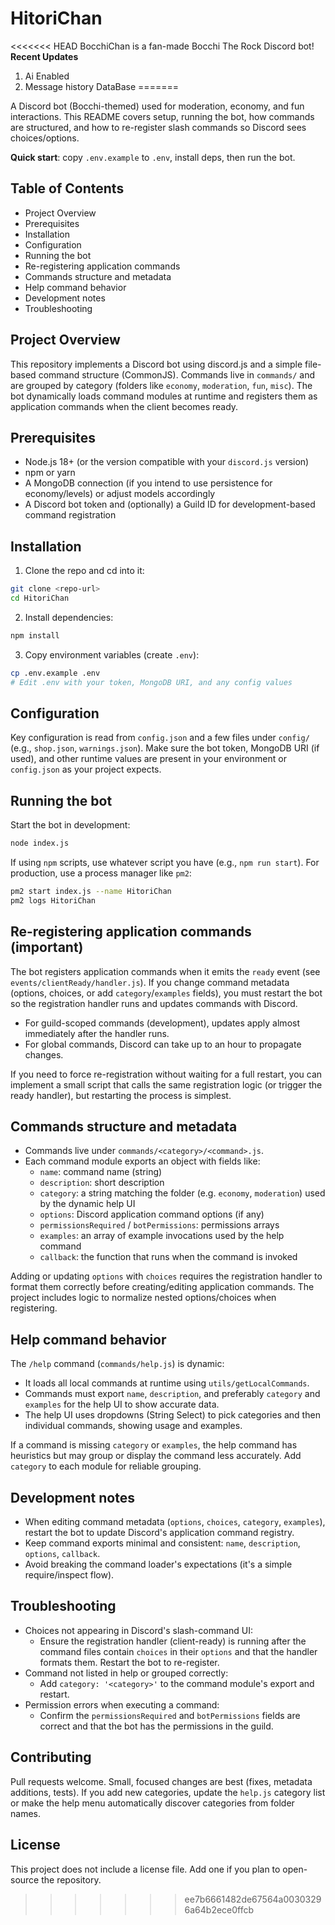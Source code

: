 # HitoriChan
<<<<<<< HEAD
BocchiChan is a fan-made Bocchi The Rock Discord bot!
**Recent Updates**
1. Ai Enabled
2. Message history DataBase
=======

A Discord bot (Bocchi-themed) used for moderation, economy, and fun interactions. This README covers setup, running the bot, how commands are structured, and how to re-register slash commands so Discord sees choices/options.

**Quick start**: copy `.env.example` to `.env`, install deps, then run the bot.

## Table of Contents
- Project Overview
- Prerequisites
- Installation
- Configuration
- Running the bot
- Re-registering application commands
- Commands structure and metadata
- Help command behavior
- Development notes
- Troubleshooting

## Project Overview

This repository implements a Discord bot using discord.js and a simple file-based command structure (CommonJS). Commands live in `commands/` and are grouped by category (folders like `economy`, `moderation`, `fun`, `misc`). The bot dynamically loads command modules at runtime and registers them as application commands when the client becomes ready.

## Prerequisites

- Node.js 18+ (or the version compatible with your `discord.js` version)
- npm or yarn
- A MongoDB connection (if you intend to use persistence for economy/levels) or adjust models accordingly
- A Discord bot token and (optionally) a Guild ID for development-based command registration

## Installation

1. Clone the repo and cd into it:

```bash
git clone <repo-url>
cd HitoriChan
```

2. Install dependencies:

```bash
npm install
```

3. Copy environment variables (create `.env`):

```bash
cp .env.example .env
# Edit .env with your token, MongoDB URI, and any config values
```

## Configuration

Key configuration is read from `config.json` and a few files under `config/` (e.g., `shop.json`, `warnings.json`). Make sure the bot token, MongoDB URI (if used), and other runtime values are present in your environment or `config.json` as your project expects.

## Running the bot

Start the bot in development:

```bash
node index.js
```

If using `npm` scripts, use whatever script you have (e.g., `npm run start`). For production, use a process manager like `pm2`:

```bash
pm2 start index.js --name HitoriChan
pm2 logs HitoriChan
```

## Re-registering application commands (important)

The bot registers application commands when it emits the `ready` event (see `events/clientReady/handler.js`). If you change command metadata (options, choices, or add `category`/`examples` fields), you must restart the bot so the registration handler runs and updates commands with Discord.

- For guild-scoped commands (development), updates apply almost immediately after the handler runs.
- For global commands, Discord can take up to an hour to propagate changes.

If you need to force re-registration without waiting for a full restart, you can implement a small script that calls the same registration logic (or trigger the ready handler), but restarting the process is simplest.

## Commands structure and metadata

- Commands live under `commands/<category>/<command>.js`.
- Each command module exports an object with fields like:
	- `name`: command name (string)
	- `description`: short description
	- `category`: a string matching the folder (e.g. `economy`, `moderation`) used by the dynamic help UI
	- `options`: Discord application command options (if any)
	- `permissionsRequired` / `botPermissions`: permissions arrays
	- `examples`: an array of example invocations used by the help command
	- `callback`: the function that runs when the command is invoked

Adding or updating `options` with `choices` requires the registration handler to format them correctly before creating/editing application commands. The project includes logic to normalize nested options/choices when registering.

## Help command behavior

The `/help` command (`commands/help.js`) is dynamic:

- It loads all local commands at runtime using `utils/getLocalCommands`.
- Commands must export `name`, `description`, and preferably `category` and `examples` for the help UI to show accurate data.
- The help UI uses dropdowns (String Select) to pick categories and then individual commands, showing usage and examples.

If a command is missing `category` or `examples`, the help command has heuristics but may group or display the command less accurately. Add `category` to each module for reliable grouping.

## Development notes

- When editing command metadata (`options`, `choices`, `category`, `examples`), restart the bot to update Discord's application command registry.
- Keep command exports minimal and consistent: `name`, `description`, `options`, `callback`.
- Avoid breaking the command loader's expectations (it's a simple require/inspect flow).

## Troubleshooting

- Choices not appearing in Discord's slash-command UI:
	- Ensure the registration handler (client-ready) is running after the command files contain `choices` in their `options` and that the handler formats them. Restart the bot to re-register.
- Command not listed in help or grouped correctly:
	- Add `category: '<category>'` to the command module's export and restart.
- Permission errors when executing a command:
	- Confirm the `permissionsRequired` and `botPermissions` fields are correct and that the bot has the permissions in the guild.

## Contributing

Pull requests welcome. Small, focused changes are best (fixes, metadata additions, tests). If you add new categories, update the `help.js` category list or make the help menu automatically discover categories from folder names.

## License

This project does not include a license file. Add one if you plan to open-source the repository.



>>>>>>> ee7b6661482de67564a00303296a64b2ece0ffcb
